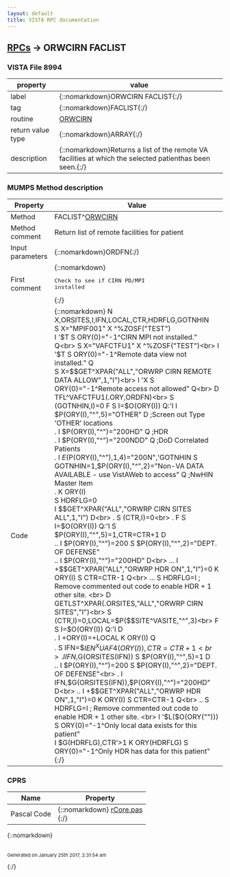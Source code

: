 ```yaml
---
layout: default
title: VISTA RPC documentation
---
```




## [RPCs](TableOfContent.md) &#8594; ORWCIRN FACLIST 



### VISTA File 8994 


 property | value 
--- | --- 
 label | {::nomarkdown}ORWCIRN FACLIST{:/}
 tag | {::nomarkdown}FACLIST{:/}
 routine | [ORWCIRN](http://code.osehra.org/dox/Routine_ORWCIRN_source.html)
 return value type | {::nomarkdown}ARRAY{:/}
 description | {::nomarkdown}Returns a list of the remote VA facilities at which the selected patienthas been seen.{:/}


### MUMPS Method description

 Property | Value 
 --- | --- 
 Method | FACLIST^[ORWCIRN](http://code.osehra.org/dox/Routine_ORWCIRN_source.html)
 Method comment | Return list of remote facilities for patient
 Input parameters | {::nomarkdown}ORDFN{:/}
 First comment | {::nomarkdown}<pre>Check to see if CIRN PD/MPI installed</pre>{:/}
 Code | {::nomarkdown}  N X,ORSITES,I,IFN,LOCAL,CTR,HDRFLG,GOTNHIN<br> S X="MPIF001" X ^%ZOSF("TEST")<br> I '$T S ORY(0)="-1^CIRN MPI not installed." Q<br> S X="VAFCTFU1" X ^%ZOSF("TEST")<br> I '$T S ORY(0)="-1^Remote data view not installed." Q<br> S X=$$GET^XPAR("ALL","ORWRP CIRN REMOTE DATA ALLOW",1,"I")<br> I 'X S ORY(0)="-1^Remote access not allowed" Q<br> D TFL^VAFCTFU1(.ORY,ORDFN)<br> S (GOTNHIN,I)=0 F  S I=$O(ORY(I)) Q:'I  I $P(ORY(I),"^",5)="OTHER" D  ;Screen out Type 'OTHER' locations<br> . I $P(ORY(I),"^")="200HD" Q  ;HDR<br> . I $P(ORY(I),"^")="200NDD" Q  ;DoD Correlated Patients<br> . I $E($P(ORY(I),"^"),1,4)="200N",'GOTNHIN S GOTNHIN=1,$P(ORY(I),"^",2)="Non-VA DATA AVAILABLE - use VistAWeb to access" Q  ;NwHIN Master Item<br> . K ORY(I)<br> S HDRFLG=0<br> I $$GET^XPAR("ALL","ORWRP CIRN SITES ALL",1,"I") D<br> . S (CTR,I)=0<br> . F  S I=$O(ORY(I)) Q:'I  S $P(ORY(I),"^",5)=1,CTR=CTR+1 D<br> .. I $P(ORY(I),"^")=200 S $P(ORY(I),"^",2)="DEPT. OF DEFENSE"<br> .. I $P(ORY(I),"^")="200HD" D<br> ... I +$$GET^XPAR("ALL","ORWRP HDR ON",1,"I")=0 K ORY(I) S CTR=CTR-1 Q<br> ... S HDRFLG=I ; Remove commented out code to enable HDR + 1 other site. <br> D GETLST^XPAR(.ORSITES,"ALL","ORWRP CIRN SITES","I")<br> S (CTR,I)=0,LOCAL=$P($$SITE^VASITE,"^",3)<br> F  S I=$O(ORY(I)) Q:'I  D<br> . I +ORY(I)=+LOCAL K ORY(I) Q<br> . S IFN=$$IEN^XUAF4(ORY(I)),CTR=CTR+1<br> . I IFN,$G(ORSITES(IFN)) S $P(ORY(I),"^",5)=1 D<br> .. I $P(ORY(I),"^")=200 S $P(ORY(I),"^",2)="DEPT. OF DEFENSE"<br> . I IFN,$G(ORSITES(IFN)),$P(ORY(I),"^")="200HD" D<br> .. I +$$GET^XPAR("ALL","ORWRP HDR ON",1,"I")=0 K ORY(I) S CTR=CTR-1 Q<br> .. S HDRFLG=I ; Remove commented out code to enable HDR + 1 other site. <br> I '$L($O(ORY(""))) S ORY(0)="-1^Only local data exists for this patient"<br> I $G(HDRFLG),CTR'>1 K ORY(HDRFLG) S ORY(0)="-1^Only HDR has data for this patient"{:/}


### CPRS

 Name | Property 
 --- | --- 
 Pascal Code | {::nomarkdown} <a href="https://github.com/OSEHRA/VistA/blob/master/Packages/Order%20Entry%20Results%20Reporting/CPRS/CPRS-Chart/rCore.pas">rCore.pas</a><br/>{:/}

{::nomarkdown} <br/><br/><p style="font-size: 11px">Generated on January 25th 2017, 2:31:54 am</p>{:/}
